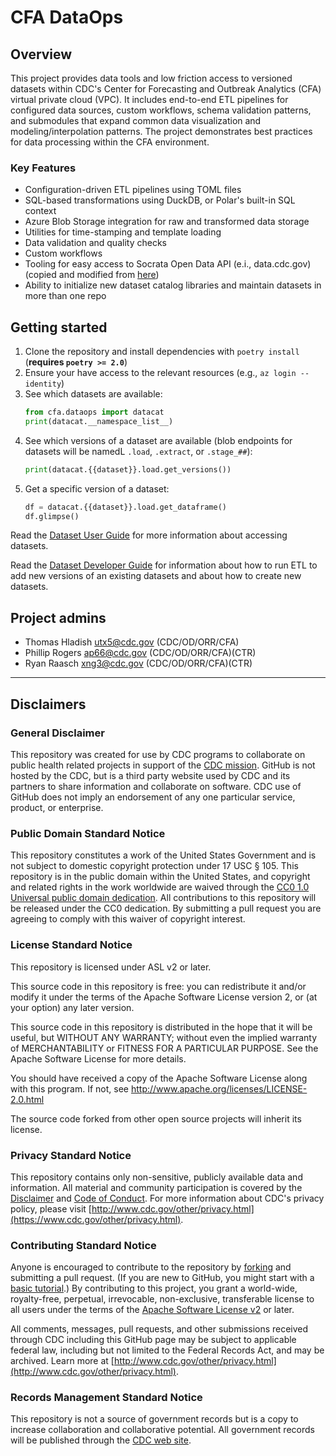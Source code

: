 # CFA DataOps

## Overview

This project provides data tools and low friction access to versioned datasets within CDC's Center for Forecasting and Outbreak Analytics (CFA) virtual private cloud (VPC). It includes end-to-end ETL pipelines for configured data sources, custom workflows, schema validation patterns, and submodules that expand common data visualization and modeling/interpolation patterns. The project demonstrates best practices for data processing within the CFA environment.

### Key Features

- Configuration-driven ETL pipelines using TOML files
- SQL-based transformations using DuckDB, or Polar's built-in SQL context
- Azure Blob Storage integration for raw and transformed data storage
- Utilities for time-stamping and template loading
- Data validation and quality checks
- Custom workflows
- Tooling for easy access to Socrata Open Data API (e.i., data.cdc.gov) (copied and modified from [here](https://github.com/CDCgov/cfasodapy))
- Ability to initialize new dataset catalog libraries and maintain datasets in more than one repo

## Getting started

1. Clone the repository and install dependencies with `poetry install` (**requires `poetry >= 2.0`**)
2. Ensure your have access to the relevant resources (e.g., `az login --identity`)
3. See which datasets are available:
   ```python
   from cfa.dataops import datacat
   print(datacat.__namespace_list__)
   ```
4. See which versions of a dataset are available (blob endpoints for datasets will be namedL `.load`, `.extract`, or `.stage_##`):
   ```python
   print(datacat.{{dataset}}.load.get_versions())
   ```
5. Get a specific version of a dataset:
   ```python
   df = datacat.{{dataset}}.load.get_dataframe()
   df.glimpse()
   ```

Read the [Dataset User Guide](docs/dataset_user.md) for more information about accessing datasets.

Read the [Dataset Developer Guide](docs/dataset_developer.md) for information about how to run ETL to add new versions of an existing datasets and about how to create new datasets.

## Project admins

- Thomas Hladish <utx5@cdc.gov> (CDC/OD/ORR/CFA)
- Phillip Rogers <ap66@cdc.gov> (CDC/OD/ORR/CFA)(CTR)
- Ryan Raasch <xng3@cdc.gov> (CDC/OD/ORR/CFA)(CTR)

---

## Disclaimers

### General Disclaimer

This repository was created for use by CDC programs to collaborate on public health related projects in support of the [CDC mission](https://www.cdc.gov/about/organization/mission.htm). GitHub is not hosted by the CDC, but is a third party website used by CDC and its partners to share information and collaborate on software. CDC use of GitHub does not imply an endorsement of any one particular service, product, or enterprise.

### Public Domain Standard Notice

This repository constitutes a work of the United States Government and is not subject to domestic copyright protection under 17 USC § 105. This repository is in the public domain within the United States, and copyright and related rights in the work worldwide are waived through the [CC0 1.0 Universal public domain dedication](https://creativecommons.org/publicdomain/zero/1.0/). All contributions to this repository will be released under the CC0 dedication. By submitting a pull request you are agreeing to comply with this waiver of copyright interest.

### License Standard Notice

This repository is licensed under ASL v2 or later.

This source code in this repository is free: you can redistribute it and/or modify it under the terms of the Apache Software License version 2, or (at your option) any later version.

This source code in this repository is distributed in the hope that it will be useful, but WITHOUT ANY WARRANTY; without even the implied warranty of MERCHANTABILITY or FITNESS FOR A PARTICULAR PURPOSE. See the Apache Software License for more details.

You should have received a copy of the Apache Software License along with this program. If not, see http://www.apache.org/licenses/LICENSE-2.0.html

The source code forked from other open source projects will inherit its license.

### Privacy Standard Notice

This repository contains only non-sensitive, publicly available data and information. All material and community participation is covered by the [Disclaimer](https://github.com/CDCgov/template/blob/master/DISCLAIMER.md) and [Code of Conduct](https://github.com/CDCgov/template/blob/master/code-of-conduct.md). For more information about CDC's privacy policy, please visit [http://www.cdc.gov/other/privacy.html](https://www.cdc.gov/other/privacy.html).

### Contributing Standard Notice

Anyone is encouraged to contribute to the repository by [forking](https://help.github.com/articles/fork-a-repo) and submitting a pull request. (If you are new to GitHub, you might start with a [basic tutorial](https://help.github.com/articles/set-up-git).) By contributing to this project, you grant a world-wide, royalty-free, perpetual, irrevocable, non-exclusive, transferable license to all users under the terms of the [Apache Software License v2](http://www.apache.org/licenses/LICENSE-2.0.html) or later.

All comments, messages, pull requests, and other submissions received through CDC including this GitHub page may be subject to applicable federal law, including but not limited to the Federal Records Act, and may be archived. Learn more at [http://www.cdc.gov/other/privacy.html](http://www.cdc.gov/other/privacy.html).

### Records Management Standard Notice

This repository is not a source of government records but is a copy to increase collaboration and collaborative potential. All government records will be published through the [CDC web site](http://www.cdc.gov).
